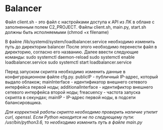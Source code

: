 # Balancer

Файл client.sh - это файл с настройками доступа к API из ЛК в облаке с заполненным полем C2_PROJECT.
Файлы client.sh, main.py, start.sh должны быть исполняемыми (chmod +x filename)

В файле /lib/systemd/system/loadbalancer.service необходимо изменить путь до директории balancer
После этого необходимо перенести файл в директорию, согласно его названию.
Далее ввести следующие команды:
sudo systemctl daemon-reload
sudo systemctl enable loadbalancer.service
sudo systemctl start loadbalancer.service

Перед запуском скрипта необходимо изменить данные в конфигурационном файле cfg.py. 
publicIP - публичный IP-адрес, который выдало облакож;
mainInterface - идентификатор внешнего сетевого интерфейса первой ноды;
additionalInterface - идентификтор внешнего сетевого интерфейса второй ноды;
freacuency - частота запуска скрипта в секундах;
mainIP - IP-адрес первой ноды, в подсети балансировщика. 

_Для корректной работы скрипта необходимо проверить наличие утилит curl, openssl.
Если Python находится не по следующему пути: /usr/bin/python3.6, то необходимо изменить путь в файле main.py_
